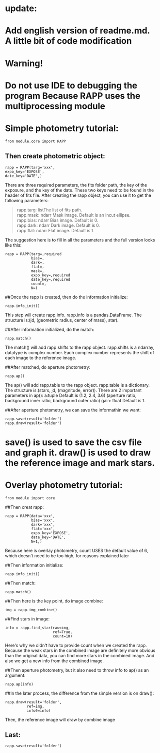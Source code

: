 # update:  

Add english version of readme.md.
A little bit of code modification
==================================================

# Warning!  

Do not use IDE to debugging the program
Because RAPP uses the multiprocessing module
==================================================

# Simple photometry tutorial:  

    from module.core import RAPP

## Then create photometric object:  

    rapp = RAPP(targ='xxx',
    expo_key='EXPOSE',
    date_key='DATE',)

There are three required parameters, the fits folder path, the key of the exposure, and the key of the date. These two keys need to be found in the header of fits file. After creating the rapp object, you can use it to get the following parameters:

>rapp.targ: listThe list of fits path.  
>rapp.mask: ndarr Mask image. Default is an incut ellipse.  
>rapp.bias: ndarr Bias image. Default is 0.  
>rapp.dark: ndarr Dark image. Default is 0.  
>rapp.flat: ndarr Flat image. Default is 1.  

The suggestion here is to fill in all the parameters and the full version looks like this:

    rapp = RAPP(targ=,required
                bias=,
                dark=,
                flat=,
                mask=,
                expo_key=,required
                date_key=,required
                count=,
                N=)

##Once the rapp is created, then do the information initialize:  

    rapp.info_init()

This step will create rapp.info. rapp.info is a pandas.DataFrame. The structure is:(jd, (geometric radius, center of mass), star).

##After information initialized, do the match:  

    rapp.match()

The match() will add rapp.shifts to the rapp object. rapp.shifts is a ndarray, datatype is complex number. Each complex number represents the shift of each image to the reference image.

##After matched, do aperture photometry:  

    rapp.ap()

The ap() will add rapp.table to the rapp object. rapp.table is a dictionary. The structure is:(stars, jd, (magnitude, error)).
There are 2 important parameters in ap():
a:tuple Default is (1.2, 2.4, 3.6) (aperture ratio, background inner ratio, background outer ratio)
gain: float Default is 1.

##After aperture photometry, we can save the informathin we want:  

    rapp.save(result='folder')
    rapp.draw(result='folder')

save() is used to save the csv file and graph it. draw() is used to draw the reference image and mark stars.
==================================================

# Overlay photometry tutorial:  

    from module import core

##Then creat rapp:  

    rapp = RAPP(data='xxx',
                bias='xxx',
                dark='xxx',
                flat='xxx',
                expo_key='EXPOSE',
                date_key='DATE',
                N=1,)

Because here is overlay photometry, count USES the default value of 6, which doesn't need to be too high, for reasons explained later

##Then information initialize:  

    rapp.info_init()

##Then match:  

    rapp.match()

##Then here is the key point, do image combine:  

    img = rapp.img_combine()

##Find stars in image:  

    info = rapp.find_star(raw=img,
                          ref=True,
                          count=10)

Here's why we didn't have to provide count when we created the rapp. Because the weak stars in the combined image are definitely more obvious than the original data, you can find more stars in the combined image. And also we get a new info from the combined image.

##Then aperture photometry, but it also need to throw info to ap() as an argument:  

    rapp.ap(info)

##In the later process, the difference from the simple version is on draw():  

    rapp.draw(result='folder',
              ref=img,
              info0=info)

Then, the reference image will draw by combine image

## Last:  

    rapp.save(result='folder')
